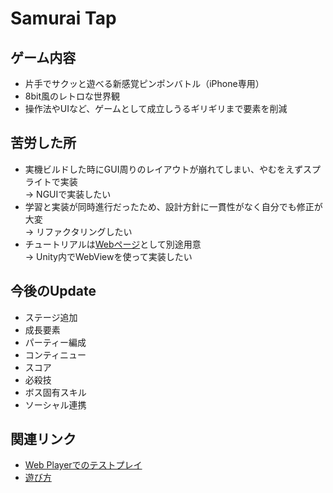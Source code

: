# Samurai Tap

## ゲーム内容
* 片手でサクッと遊べる新感覚ピンポンバトル（iPhone専用）
* 8bit風のレトロな世界観
* 操作法やUIなど、ゲームとして成立しうるギリギリまで要素を削減

## 苦労した所
* 実機ビルドした時にGUI周りのレイアウトが崩れてしまい、やむをえずスプライトで実装  
→ NGUIで実装したい
* 学習と実装が同時進行だったため、設計方針に一貫性がなく自分でも修正が大変  
→ リファクタリングしたい
* チュートリアルは[Webページ](https://dl.dropboxusercontent.com/u/1311181/SamuraiTap/index.html)として別途用意  
→ Unity内でWebViewを使って実装したい

## 今後のUpdate
* ステージ追加
* 成長要素
* パーティー編成
* コンティニュー
* スコア
* 必殺技
* ボス固有スキル
* ソーシャル連携

## 関連リンク
* [Web Playerでのテストプレイ](https://dl.dropboxusercontent.com/u/1311181/SamuraiTap/SamuraiTap.html)
* [遊び方](https://dl.dropboxusercontent.com/u/1311181/SamuraiTap/index.html)
